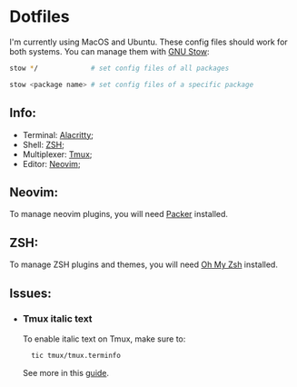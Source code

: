 # Dotfiles

I'm currently using MacOS and Ubuntu. These config files should work for both systems.
You can manage them with [GNU Stow](https://www.gnu.org/software/stow/):

```sh
stow */             # set config files of all packages

stow <package name> # set config files of a specific package
```

## Info:
- Terminal: [Alacritty](https://alacritty.org/);
- Shell: [ZSH](https://www.zsh.org/);
- Multiplexer: [Tmux](https://github.com/tmux/tmux);
- Editor: [Neovim](https://neovim.io/);

## Neovim:
To manage neovim plugins, you will need [Packer](https://github.com/wbthomason/packer.nvim#quickstart) installed.

## ZSH:
To manage ZSH plugins and themes, you will need [Oh My Zsh](https://ohmyz.sh/) installed.

## Issues:

- ### Tmux italic text
  To enable italic text on Tmux, make sure to:
  ```sh
    tic tmux/tmux.terminfo
  ```

  See more in this [guide](https://herrbischoff.com/2020/08/how-to-enable-italics-in-tmux/).
